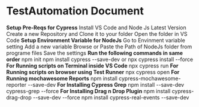 # TestAutomation Document
**Setup Pre-Reqs for Cypress**
Install VS Code and Node Js Latest Version
Create a new Repository and Clone it to your folder
Open the folder in VS Code 
**Setup Environment Variable for NodeJs**
Go to Envinment variable setting 
Add a new variable
Browse or Paste the Path of NodeJs folder from programe files
Save the settings
**Run the following commands in same order**
npm init
npm install cypress --save-dev
or npx cypress install --force
**For Running scripts on Terminal inside VS Code**
npx cypress run
**For Running scripts on browser using Test Runner**
npx cypress open
**For Running mochawesome Reports**
npm install cypress-mochawesome-reporter --save-dev
**For Installing Cypress Grep**
npm install --save-dev cypress-grep --force
**For Installing Drag n Drop Plugin**
npm install cypress-drag-drop --save-dev --force
npm install cypress-real-events --save-dev